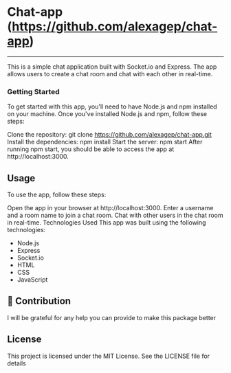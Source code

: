 # Chat-app (https://github.com/alexagep/chat-app)


***
This is a simple chat application built with Socket.io and Express. The app allows users to create a chat room and chat with each other in real-time.


### Getting Started
To get started with this app, you'll need to have Node.js and npm installed on your machine. Once you've installed Node.js and npm, follow these steps:

Clone the repository: git clone https://github.com/alexagep/chat-app.git
Install the dependencies: npm install
Start the server: npm start
After running npm start, you should be able to access the app at http://localhost:3000.

## Usage
To use the app, follow these steps:

Open the app in your browser at http://localhost:3000.
Enter a username and a room name to join a chat room.
Chat with other users in the chat room in real-time.
Technologies Used
This app was built using the following technologies:

* Node.js
* Express
* Socket.io
* HTML
* CSS
* JavaScript

## 🤝 Contribution

I will be grateful for any help you can provide to make this package better


## License
This project is licensed under the MIT License. See the LICENSE file for details


